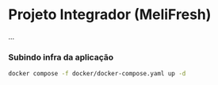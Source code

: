 # Projeto Integrador (MeliFresh)
...
### Subindo infra da aplicação
```sh
docker compose -f docker/docker-compose.yaml up -d
```